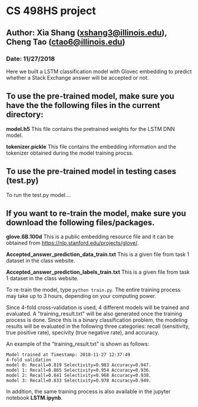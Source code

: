 # CS 498HS project

## Author: Xia Shang (xshang3@illinois.edu), Cheng Tao (ctao6@illinois.edu)
### Date: 11/27/2018



Here we built a LSTM classification model with Glovec embedding to predict whether a Stack Exchange answer will be accepted or not.


To use the pre-trained model, make sure you have the the following files in the current directory:
---

**model.h5** This file contains the pretrained weights for the LSTM DNN model.

**tokenizer.pickle** This file contains the embedding information and the tokenizer obtained during the  model training procss.

To use the pre-trained model in testing cases (test.py)
---
To run the test.py model....


If you want to re-train the model, make sure you download the following files/packages.
---

**glove.6B.100d** This is a public embedding resource file and it can be obtained from https://nlp.stanford.edu/projects/glove/.

**Accepted_answer_prediction_data_train.txt** This is a given file from task 1 dataset in the class website.

**Accepted_answer_prediction_labels_train.txt** This is a given file from task 1 dataset in the class website.

To re-train the model, type ```python train.py```.
The entire training process may take up to 3 hours, depending on your computing power.

Since 4-fold cross-validation is used, 4 different models will be trained and evaluated. A "training_result.txt" will be also generated once the training process is done.  Since this is a binary classification problem, the modeling results will be evaluated in the following three categories: recall (sensitivity, true positive rate), specivity (true negative rate), and accuracy.

An example of the "training_result.txt" is shown as follows:

```
Model trained at Timestamp: 2018-11-27 12:37:49
4-fold validation
model 0: Recall=0.819 Selectivity=0.983 Accuracy=0.947.
model 1: Recall=0.865 Selectivity=0.954 Accuracy=0.936.
model 2: Recall=0.841 Selectivity=0.968 Accuracy=0.938.
model 3: Recall=0.833 Selectivity=0.978 Accuracy=0.949.
```
In addition, the same training process is also available in the jupyter notebook **LSTM.ipynb**.
